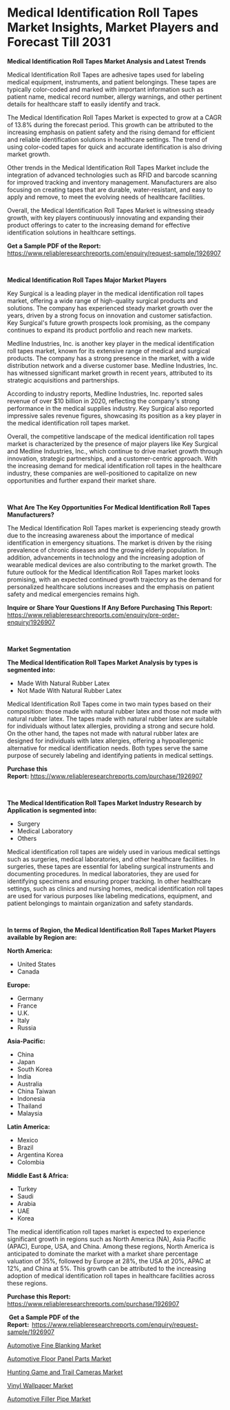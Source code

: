 <p><h1>Medical Identification Roll Tapes Market Insights, Market Players and Forecast Till 2031</h1></p><p><strong>Medical Identification Roll Tapes Market Analysis and Latest Trends</strong></p>
<p><p>Medical Identification Roll Tapes are adhesive tapes used for labeling medical equipment, instruments, and patient belongings. These tapes are typically color-coded and marked with important information such as patient name, medical record number, allergy warnings, and other pertinent details for healthcare staff to easily identify and track.</p><p>The Medical Identification Roll Tapes Market is expected to grow at a CAGR of 13.8% during the forecast period. This growth can be attributed to the increasing emphasis on patient safety and the rising demand for efficient and reliable identification solutions in healthcare settings. The trend of using color-coded tapes for quick and accurate identification is also driving market growth.</p><p>Other trends in the Medical Identification Roll Tapes Market include the integration of advanced technologies such as RFID and barcode scanning for improved tracking and inventory management. Manufacturers are also focusing on creating tapes that are durable, water-resistant, and easy to apply and remove, to meet the evolving needs of healthcare facilities.</p><p>Overall, the Medical Identification Roll Tapes Market is witnessing steady growth, with key players continuously innovating and expanding their product offerings to cater to the increasing demand for effective identification solutions in healthcare settings.</p></p>
<p><strong>Get a Sample PDF of the Report:&nbsp;</strong> <a href="https://www.reliableresearchreports.com/enquiry/request-sample/1926907">https://www.reliableresearchreports.com/enquiry/request-sample/1926907</a></p>
<p>&nbsp;</p>
<p><strong>Medical Identification Roll Tapes Major Market Players</strong></p>
<p><p>Key Surgical is a leading player in the medical identification roll tapes market, offering a wide range of high-quality surgical products and solutions. The company has experienced steady market growth over the years, driven by a strong focus on innovation and customer satisfaction. Key Surgical's future growth prospects look promising, as the company continues to expand its product portfolio and reach new markets.</p><p>Medline Industries, Inc. is another key player in the medical identification roll tapes market, known for its extensive range of medical and surgical products. The company has a strong presence in the market, with a wide distribution network and a diverse customer base. Medline Industries, Inc. has witnessed significant market growth in recent years, attributed to its strategic acquisitions and partnerships.</p><p>According to industry reports, Medline Industries, Inc. reported sales revenue of over $10 billion in 2020, reflecting the company's strong performance in the medical supplies industry. Key Surgical also reported impressive sales revenue figures, showcasing its position as a key player in the medical identification roll tapes market.</p><p>Overall, the competitive landscape of the medical identification roll tapes market is characterized by the presence of major players like Key Surgical and Medline Industries, Inc., which continue to drive market growth through innovation, strategic partnerships, and a customer-centric approach. With the increasing demand for medical identification roll tapes in the healthcare industry, these companies are well-positioned to capitalize on new opportunities and further expand their market share.</p></p>
<p>&nbsp;</p>
<p><strong>What Are The Key Opportunities For Medical Identification Roll Tapes Manufacturers?</strong></p>
<p><p>The Medical Identification Roll Tapes market is experiencing steady growth due to the increasing awareness about the importance of medical identification in emergency situations. The market is driven by the rising prevalence of chronic diseases and the growing elderly population. In addition, advancements in technology and the increasing adoption of wearable medical devices are also contributing to the market growth. The future outlook for the Medical Identification Roll Tapes market looks promising, with an expected continued growth trajectory as the demand for personalized healthcare solutions increases and the emphasis on patient safety and medical emergencies remains high.</p></p>
<p><strong>Inquire or Share Your Questions If Any Before Purchasing This Report:</strong> <a href="https://www.reliableresearchreports.com/enquiry/pre-order-enquiry/1926907">https://www.reliableresearchreports.com/enquiry/pre-order-enquiry/1926907</a></p>
<p>&nbsp;</p>
<p><strong>Market Segmentation</strong></p>
<p><strong>The Medical Identification Roll Tapes Market Analysis by types is segmented into:</strong></p>
<p><ul><li>Made With Natural Rubber Latex</li><li>Not Made With Natural Rubber Latex</li></ul></p>
<p><p>Medical Identification Roll Tapes come in two main types based on their composition: those made with natural rubber latex and those not made with natural rubber latex. The tapes made with natural rubber latex are suitable for individuals without latex allergies, providing a strong and secure hold. On the other hand, the tapes not made with natural rubber latex are designed for individuals with latex allergies, offering a hypoallergenic alternative for medical identification needs. Both types serve the same purpose of securely labeling and identifying patients in medical settings.</p></p>
<p><strong>Purchase this Report:&nbsp;</strong><a href="https://www.reliableresearchreports.com/purchase/1926907">https://www.reliableresearchreports.com/purchase/1926907</a></p>
<p>&nbsp;</p>
<p><strong>The Medical Identification Roll Tapes Market Industry Research by Application is segmented into:</strong></p>
<p><ul><li>Surgery</li><li>Medical Laboratory</li><li>Others</li></ul></p>
<p><p>Medical identification roll tapes are widely used in various medical settings such as surgeries, medical laboratories, and other healthcare facilities. In surgeries, these tapes are essential for labeling surgical instruments and documenting procedures. In medical laboratories, they are used for identifying specimens and ensuring proper tracking. In other healthcare settings, such as clinics and nursing homes, medical identification roll tapes are used for various purposes like labeling medications, equipment, and patient belongings to maintain organization and safety standards.</p></p>
<p>&nbsp;</p>
<p><strong>In terms of Region, the Medical Identification Roll Tapes Market Players available by Region are:</strong></p>
<p>
    <p> <strong> North America: </strong>
        <ul>
            <li>United States</li>
            <li>Canada</li>
        </ul>
        </p> 
    <p> <strong> Europe: </strong>
        <ul>
            <li>Germany</li>
            <li>France</li>
            <li>U.K.</li>
            <li>Italy</li>
            <li>Russia</li>
        </ul>
        </p> 
    <p> <strong> Asia-Pacific: </strong>
        <ul>
            <li>China</li>
            <li>Japan</li>
            <li>South Korea</li>
            <li>India</li>
            <li>Australia</li>
            <li>China Taiwan</li>
            <li>Indonesia</li>
            <li>Thailand</li>
            <li>Malaysia</li>
        </ul>
        </p> 
    <p> <strong> Latin America: </strong>
        <ul>
            <li>Mexico</li>
            <li>Brazil</li>
            <li>Argentina Korea</li>
            <li>Colombia</li>
        </ul>
        </p> 
    <p> <strong> Middle East & Africa: </strong>
        <ul>
            <li>Turkey</li>
            <li>Saudi</li>
            <li>Arabia</li>
            <li>UAE</li>
            <li>Korea</li>
        </ul>
    </p>
    </p>
<p><p>The medical identification roll tapes market is expected to experience significant growth in regions such as North America (NA), Asia Pacific (APAC), Europe, USA, and China. Among these regions, North America is anticipated to dominate the market with a market share percentage valuation of 35%, followed by Europe at 28%, the USA at 20%, APAC at 12%, and China at 5%. This growth can be attributed to the increasing adoption of medical identification roll tapes in healthcare facilities across these regions.</p></p>
<p><strong>Purchase this Report: </strong><a href="https://www.reliableresearchreports.com/purchase/1926907">https://www.reliableresearchreports.com/purchase/1926907</a></p>
<p>&nbsp;<strong>Get a Sample PDF of the Report:&nbsp;&nbsp;</strong><a href="https://www.reliableresearchreports.com/enquiry/request-sample/1926907">https://www.reliableresearchreports.com/enquiry/request-sample/1926907</a></p>
<p><strong></strong></p>
<p><p><a href="https://frill-swim-3cd.notion.site/Automotive-Fine-Blanking-Market-Size-Share-Trends-Analysis-Report-By-Material-By-Type-By-End-us-09e91ae436c94d148ab7f9576837acb0">Automotive Fine Blanking Market</a></p><p><a href="https://cautious-neon-760.notion.site/Automotive-Floor-Panel-Parts-Market-Insights-Market-Players-and-Forecast-Till-2031-be1261208286452eb913ff3398ff276f">Automotive Floor Panel Parts Market</a></p><p><a href="https://view.publitas.com/reportprime-1/hunting-game-and-trail-cameras-market-research-report-unlocks-analysis-on-the-market-financial-status-market-size-and-market-revenue-upto-2031/">Hunting Game and Trail Cameras Market</a></p><p><a href="https://view.publitas.com/reportprime-1/vinyl-wallpaper-market-share-market-new-trends-analysis-report-by-type-by-application-by-end-use-by-region-and-segment-forecasts-2024-2031/">Vinyl Wallpaper Market</a></p><p><a href="https://gentle-editor-9db.notion.site/Automotive-Filler-Pipe-Market-Size-2024-2031-Global-Industrial-Analysis-Key-Geographical-Regions--64227bcf2a604f98b600452c1ce3e014">Automotive Filler Pipe Market</a></p></p>